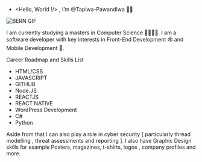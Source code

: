 - <Hello, World !/> , I’m @Tapiwa-Pawandiwa ✌🏾

![BERN GIF](https://user-images.githubusercontent.com/31037140/189368010-a547b8bb-e42a-4053-9352-4cf35437570d.gif)


I am currently studying a masters in Computer Science 🥸👨🏾‍💻.
I am a software developer with key interests in
Front-End Development 🕸 and Mobile Development 📲. 

Career Roadmap and Skills List 
- HTML/CSS 
- JAVASCRIPT 
- GITHUB 
- Node.JS
- REACTJS 
- REACT NATIVE 
- WordPress Development
- C#
- Python

Aside from that I can also play a role in cyber security [ particularly thread modelling , threat assessments and reporting ].
I also have Graphic Design skills for example Posters, magazines, t-shirts, logos , company profiles and more. 

